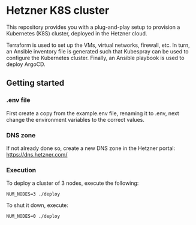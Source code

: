# Hetzner K8S cluster

This repository provides you with a plug-and-play setup to provision a Kubernetes (K8S) cluster,
deployed in the Hetzner cloud.

Terraform is used to set up the VMs, virtual networks, firewall, etc. In turn, an Ansible inventory
file is generated such that Kubespray can be used to configure the Kubernetes cluster. Finally, an
Ansible playbook is used to deploy ArgoCD.

## Getting started

### .env file

First create a copy from the example.env file, renaming it to .env, next
change the environment variables to the correct values.

### DNS zone

If not already done so, create a new DNS zone in the Hetzner portal: https://dns.hetzner.com/

### Execution

To deploy a cluster of 3 nodes, execute the following:

    NUM_NODES=3 ./deploy

To shut it down, execute:

    NUM_NODES=0 ./deploy
